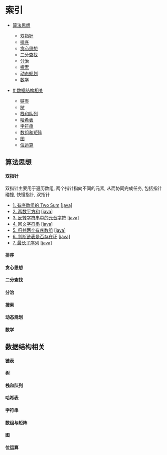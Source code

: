 # 索引

- [算法思想](#算法思想)
    - [双指针](#双指针)
    - [排序](#排序)
    - [贪心思想](贪心思想)
    - [二分查找](#二分查找)
    - [分治](#分治)
    - [搜索](#搜索)
    - [动态规划](#动态规划)
    - [数学](#数学)
    
- [# 数据结构相关](#数据结构相关)
    - [链表](#链表)
    - [树](#树)
    - [栈和队列](#栈和队列)
    - [哈希表](#哈希表)
    - [字符串](#字符串)
    - [数组和矩阵](#数组与矩阵)
    - [图](#图)
    - [位运算](#位运算)

## 算法思想

#### 双指针

双指针主要用于遍历数组, 两个指针指向不同的元素, 从而协同完成任务, 包括指针碰撞, 快慢指针, 双指针

- [1. 有序数组的 Two Sum](https://leetcode-cn.com/problems/two-sum-ii-input-array-is-sorted/description/) [[java]](../src/lc167.java)
- [2. 两数平方和](https://leetcode-cn.com/problems/sum-of-square-numbers/description/) [[java]](../src/lc633.java)
- [3. 反转字符串中的元音字符](https://leetcode-cn.com/problems/sum-of-square-numbers/description/) [[java]](../src/lc345.java)
- [4. 回文字符串](https://leetcode-cn.com/problems/valid-palindrome-ii/description/) [[java]](../src/lc680.java)
- [5. 归并两个有序数组](https://leetcode-cn.com/problems/merge-sorted-array/description/) [[java]](../src/lc080.java)
- [6. 判断链表是否存在环](https://leetcode-cn.com/problems/linked-list-cycle/description/) [[java]](../src/lc141.java)
- [7. 最长子序列](https://leetcode-cn.com/problems/longest-word-in-dictionary-through-deleting/description/) [[java]](../src/lc524.java)

#### 排序

#### 贪心思想

#### 二分查找

#### 分治

#### 搜索

#### 动态规划

#### 数学

## 数据结构相关

#### 链表

#### 树

#### 栈和队列

#### 哈希表

#### 字符串

#### 数组与矩阵

#### 图

#### 位运算